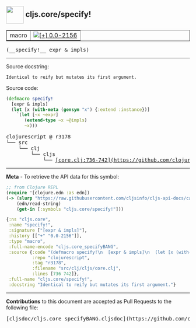 ## <img width="48px" valign="middle" src="http://i.imgur.com/Hi20huC.png"> cljs.core/specify!

 <table border="1">
<tr>

<td>macro</td>
<td><a href="https://github.com/cljsinfo/cljs-api-docs/tree/0.0-2156"><img valign="middle" alt="[+] 0.0-2156" src="https://img.shields.io/badge/+-0.0--2156-lightgrey.svg"></a> </td>
</tr>
</table>

 <samp>
(__specify!__ expr & impls)<br>
</samp>

---




Source docstring:

```
Identical to reify but mutates its first argument.
```

Source code:

```clj
(defmacro specify!
  [expr & impls]
  (let [x (with-meta (gensym "x") {:extend :instance})]
    `(let [~x ~expr]
       (extend-type ~x ~@impls)
       ~x)))
```

 <pre>
clojurescript @ r3178
└── src
    └── clj
        └── cljs
            └── <ins>[core.clj:736-742](https://github.com/clojure/clojurescript/blob/r3178/src/clj/cljs/core.clj#L736-L742)</ins>
</pre>


---

__Meta__ - To retrieve the API data for this symbol:

```clj
;; from Clojure REPL
(require '[clojure.edn :as edn])
(-> (slurp "https://raw.githubusercontent.com/cljsinfo/cljs-api-docs/catalog/cljs-api.edn")
    (edn/read-string)
    (get-in [:symbols "cljs.core/specify!"]))
```

```clj
{:ns "cljs.core",
 :name "specify!",
 :signature ["[expr & impls]"],
 :history [["+" "0.0-2156"]],
 :type "macro",
 :full-name-encode "cljs.core_specifyBANG",
 :source {:code "(defmacro specify!\n  [expr & impls]\n  (let [x (with-meta (gensym \"x\") {:extend :instance})]\n    `(let [~x ~expr]\n       (extend-type ~x ~@impls)\n       ~x)))",
          :repo "clojurescript",
          :tag "r3178",
          :filename "src/clj/cljs/core.clj",
          :lines [736 742]},
 :full-name "cljs.core/specify!",
 :docstring "Identical to reify but mutates its first argument."}

```

---

__Contributions__ to this document are accepted as Pull Requests to the following file:

 <pre>
[cljsdoc/cljs.core_specifyBANG.cljsdoc](https://github.com/cljsinfo/cljs-api-docs/blob/master/cljsdoc/cljs.core_specifyBANG.cljsdoc)
</pre>


